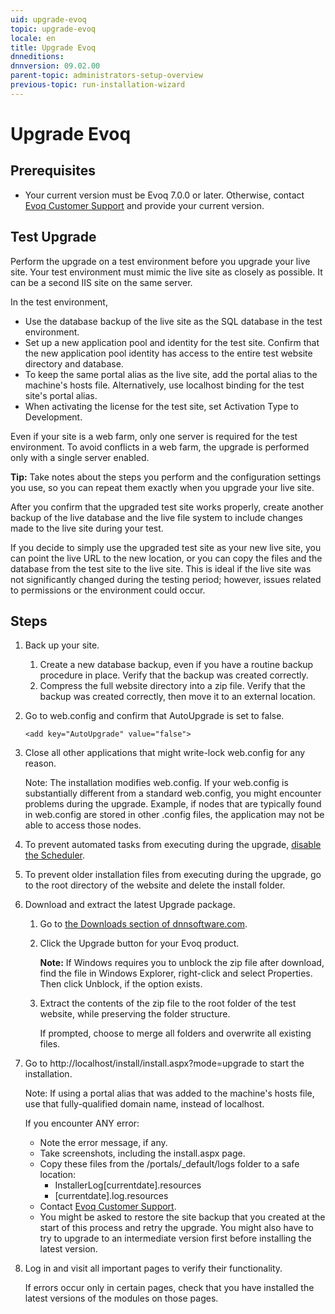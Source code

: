 ```yaml
---
uid: upgrade-evoq
topic: upgrade-evoq
locale: en
title: Upgrade Evoq
dnneditions: 
dnnversion: 09.02.00
parent-topic: administrators-setup-overview
previous-topic: run-installation-wizard
---
```


# Upgrade Evoq

## Prerequisites

*   Your current version must be Evoq 7.0.0 or later. Otherwise, contact [Evoq Customer Support](http://www.dnnsoftware.com/services/customer-support) and provide your current version.

## Test Upgrade

Perform the upgrade on a test environment before you upgrade your live site. Your test environment must mimic the live site as closely as possible. It can be a second IIS site on the same server.

In the test environment,

*   Use the database backup of the live site as the SQL database in the test environment.
*   Set up a new application pool and identity for the test site. Confirm that the new application pool identity has access to the entire test website directory and database.
*   To keep the same portal alias as the live site, add the portal alias to the machine's hosts file. Alternatively, use localhost binding for the test site's portal alias.
*   When activating the license for the test site, set Activation Type to Development.

Even if your site is a web farm, only one server is required for the test environment. To avoid conflicts in a web farm, the upgrade is performed only with a single server enabled.

 <div class="blue-callout"><strong>Tip:</strong> Take notes about the steps you perform and the configuration settings you use, so you can repeat them exactly when you upgrade your live site.

After you confirm that the upgraded test site works properly, create another backup of the live database and the live file system to include changes made to the live site during your test.

If you decide to simply use the upgraded test site as your new live site, you can point the live URL to the new location, or you can copy the files and the database from the test site to the live site. This is ideal if the live site was not significantly changed during the testing period; however, issues related to permissions or the environment could occur.

## Steps

1.  Back up your site.
    1.  Create a new database backup, even if you have a routine backup procedure in place. Verify that the backup was created correctly.
    2.  Compress the full website directory into a zip file. Verify that the backup was created correctly, then move it to an external location.
2.  Go to web.config and confirm that AutoUpgrade is set to false.
    
    ```
    <add key="AutoUpgrade" value="false">
    ```
    
3.  Close all other applications that might write-lock web.config for any reason.
    
    Note: The installation modifies web.config. If your web.config is substantially different from a standard web.config, you might encounter problems during the upgrade. Example, if nodes that are typically found in web.config are stored in other .config files, the application may not be able to access those nodes.
    
4.  To prevent automated tasks from executing during the upgrade, [disable the Scheduler](xref:configure-scheduler).
5.  To prevent older installation files from executing during the upgrade, go to the root directory of the website and delete the install folder.
6.  Download and extract the latest Upgrade package.
    1.  Go to [the Downloads section of dnnsoftware.com](http://www.dnnsoftware.com/services/customer-support/success-network/software-downloads).
    2.  Click the Upgrade button for your Evoq product.
        
         <div class="blue-callout"><strong>Note:</strong> If Windows requires you to unblock the zip file after download, find the file in Windows Explorer, right-click and select Properties. Then click Unblock, if the option exists.</div>
        
    3.  Extract the contents of the zip file to the root folder of the test website, while preserving the folder structure.
        
        If prompted, choose to merge all folders and overwrite all existing files.
        
7.  Go to http://localhost/install/install.aspx?mode=upgrade to start the installation.
    
     <div class="blue-callout">Note: If using a portal alias that was added to the machine's hosts file, use that fully-qualified domain name, instead of localhost.</div>
    
    If you encounter ANY error:
    
    *   Note the error message, if any.
    *   Take screenshots, including the install.aspx page.
    *   Copy these files from the /portals/_default/logs folder to a safe location:
        *   InstallerLog\[currentdate\].resources
        *   \[currentdate\].log.resources
    *   Contact [Evoq Customer Support](http://www.dnnsoftware.com/services/customer-support).
    *   You might be asked to restore the site backup that you created at the start of this process and retry the upgrade. You might also have to try to upgrade to an intermediate version first before installing the latest version.
    
8.  Log in and visit all important pages to verify their functionality.
    
    If errors occur only in certain pages, check that you have installed the latest versions of the modules on those pages.